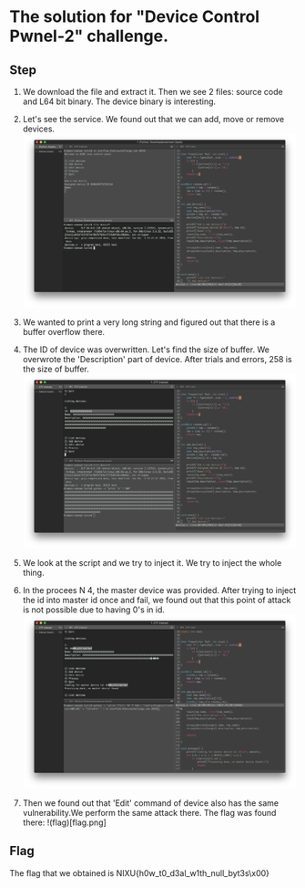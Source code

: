 # The solution for "Device Control Pwnel-2" challenge.

## Step
1. We download the file and extract it. Then we see 2 files: source code and L64 bit binary. The device binary is interesting.
2. Let's see the service. We found out that we can add, move or remove devices. ![code](1.png)
3. We wanted to print a very long string and figured out that there is a buffer overflow there.
4. The ID of device was overwritten. Let's find the size of buffer. We overwrote the 'Description' part of device. After trials and errors, 258 is the size of buffer. ![overwriting](2.png)
5. We look at the script and we try to inject it. We try to inject the whole thing. 
6. In the procees N 4, the master device was provided. After trying to inject the id into master id once and fail, we found out that this point of attack is not possible due to having 0's in id. ![master id](3.png)

7. Then we found out that 'Edit' command of device also has the same vulnerability.We perform the same attack there. The flag was found there: !(flag)[flag.png]

## Flag
The flag that we obtained is NIXU{h0w_t0_d3al_w1th_null_byt3s\x00}
